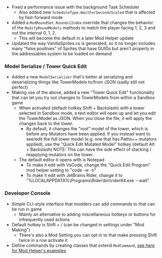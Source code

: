 - Fixed a performance issue with the background Task Scheduler
  - Also added new `ScheduleType.WaitForSecondsScaled` that is affected by fast-forward mode
- Added a `ModRoundSet.Rounds1Index` override that changes the behavior of the `ModifyRoundModels` methods to match the
  player facing 1, 2, 3 and not the internal 0, 1, 2.
  - This will become the default in a later Mod Helper update
- Updated the way VanillaSprites.cs is generated, so it no longer includes many "false positives" of Sprites that have GUIDs but aren't properly in the addressables system to be loaded on demand

### Model Serialize / Tower Quick Edit

- Added a new `ModelSerializer` that's better at serializing and deserializing things like TowerModels to/from JSON (sadly still not perfect)
- Making use of the above, added a new "Tower Quick Edit" functionality that can let you try out changes to TowerModels
  from within a Sandbox game
  - When activated (default hotkey Shift + Backslash) with a tower selected in Sandbox mode, a text editor will open up and
    let you edit the TowerModel as JSON. When you close the file, it will apply the changes back to the tower.
    - By default, it changes the "root" model of the tower, which is before any Mutators have been applied. If you
      instead want to see/edit the full tower model (e.g. one that has Paths++ mutators applied),
      use the "Quick Edit Mutated Model" hotkey (default Alt + Backslash)
      NOTE: This can have the side effect of stacking / reapplying mutators on the tower.
  - The default editor it opens with is Notepad
    - To make it edit with VsCode, change the "Quick Edit Program" mod helper setting to "code -w -n"
    - To make it edit with JetBrains Rider, change it to "%LOCALAPPDATA%\Programs\Rider\bin\rider64.exe --wait"

### Developer Console

- Simple CLI-style interface that modders can add commands to that can be run in game
  - Mainly an alternative to adding miscellaneous hotkeys or buttons for infrequently used actions
- Default hotkey is Shift + / (can be changed in settings under "Mod Making")
  - There's also a Mod Setting you can opt in to that make pressing Shift twice in a row activate it
- Define commands by creating classes that extend `ModCommand`, [see here for Mod Helper's examples](https://github.com/gurrenm3/BTD-Mod-Helper/tree/master/BloonsTD6%20Mod%20Helper/Api/Commands)